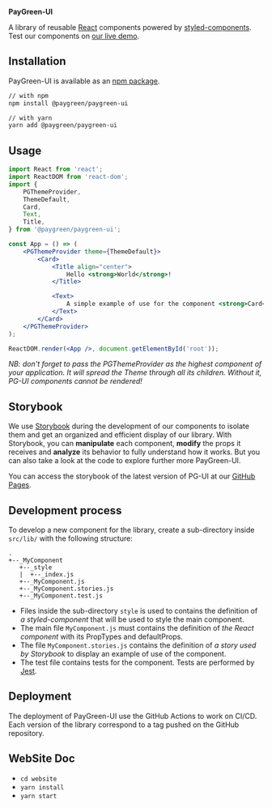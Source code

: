 **PayGreen-UI**

A library of reusable [React](https://reactjs.org/) components powered by [styled-components](https://styled-components.com/).
Test our components on [our live demo](https://paygreen.github.io/paygreen-ui/).

## Installation

PayGreen-UI is available as an [npm package](https://www.npmjs.com/package/@paygreen/paygreen-ui).

```sh
// with npm
npm install @paygreen/paygreen-ui

// with yarn
yarn add @paygreen/paygreen-ui
```

## Usage

```jsx
import React from 'react';
import ReactDOM from 'react-dom';
import {
    PGThemeProvider,
    ThemeDefault,
    Card,
    Text,
    Title,
} from '@paygreen/paygreen-ui';

const App = () => (
    <PGThemeProvider theme={ThemeDefault}>
        <Card>
            <Title align="center">
                Hello <strong>World</strong>!
            </Title>

            <Text>
                A simple example of use for the component <strong>Card</strong>.
            </Text>
        </Card>
    </PGThemeProvider>
);

ReactDOM.render(<App />, document.getElementById('root'));
```

_NB: don't forget to pass the PGThemeProvider as the highest component of your application. It will spread the Theme through all its children. Without it, PG-UI components cannot be rendered!_

## Storybook

We use [Storybook](https://storybook.js.org/) during the development of our components to isolate them and get an organized and efficient display of our library. With Storybook, you can **manipulate** each component, **modify** the props it receives and **analyze** its behavior to fully understand how it works. But you can also take a look at the code to explore further more PayGreen-UI.

You can access the storybook of the latest version of PG-UI at our [GitHub Pages](https://paygreen.github.io/paygreen-ui/).

## Development process

To develop a new component for the library, create a sub-directory inside `src/lib/` with the following structure:

```none
.
+--_MyComponent
   +--_style
   |  +--_index.js
   +--_MyComponent.js
   +--_MyComponent.stories.js
   +--_MyComponent.test.js
```

- Files inside the sub-directory `style` is used to contains the definition of *a styled-component* that will be used to style the main component.
- The main file `MyComponent.js` must contains the definition of *the React component* with its PropTypes and defaultProps.
- The file `MyComponent.stories.js` contains the definition of *a story used by Storybook* to display an example of use of the component.
- The test file contains tests for the component. Tests are performed by [Jest](https://jestjs.io/).

## Deployment

The deployment of PayGreen-UI use the GitHub Actions to work on CI/CD. Each version of the library correspond to a tag pushed on the GitHub repository.

## WebSite Doc

- `cd website`
- `yarn install`
- `yarn start`
